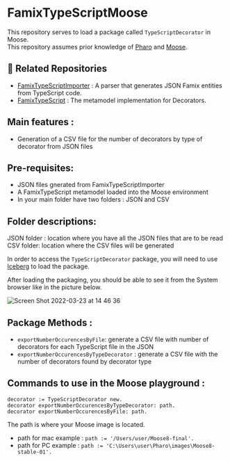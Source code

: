 # FamixTypeScriptMoose

This repository serves to load a package called `TypeScriptDecorator` in Moose.   
This repository assumes prior knowledge of [Pharo](https://pharo.org/documentation) and [Moose](https://moosetechnology.org/#learn).

## 🔗 Related Repositories
- [FamixTypeScriptImporter](https://github.com/VinceDeslo/FamixTypeScriptImporter) : A parser that generates JSON Famix entities from TypeScript code.
- [FamixTypeScript](https://github.com/VinceDeslo/FamixTypeScriptMoose) : The metamodel implementation for Decorators.

## Main features :
- Generation of a CSV file for the number of decorators by type of decorator from JSON files

## Pre-requisites:
- JSON files gnerated from FamixTypeScriptImporter
- A FamixTypeScript metamodel loaded into the Moose environment
- In your main folder have two folders : JSON and CSV

## Folder descriptions:
JSON folder : location where you have all the JSON files that are to be read
CSV folder: location where the CSV files will be generated

In order to access the `TypeScriptDecorator` package, you will need to use [Iceberg](http://books.pharo.org/booklet-ManageCode/pdf/2019-03-24-ManageCode.pdf) to load the package.

After loading the packaging, you should be able to see it from the System browser like in the picture below.

![Screen Shot 2022-03-23 at 14 46 36](https://user-images.githubusercontent.com/2051632/159773576-41f3ef33-5942-4cad-91d6-33fab83a7187.png)

## Package Methods :
- `exportNumberOccurencesByFile`: generate a CSV file with number of decorators for each TypeScript file in the JSON
- `exportNumberOccurencesByTypeDecorator` : generate a CSV file with the number of decorators found by decorator type

## Commands to use in the Moose playground :

```st
decorator := TypeScriptDecorator new.
decorator exportNumberOccurencesByTypeDecorator: path.
decorator exportNumberOccurencesByFile: path.
```

The path is where your Moose image is located.   
- path for mac example : `path := '/Users/user/Moose8-final'.`
- path for PC example : `path := 'C:\Users\user\Pharo\images\Moose8-stable-01'.`
